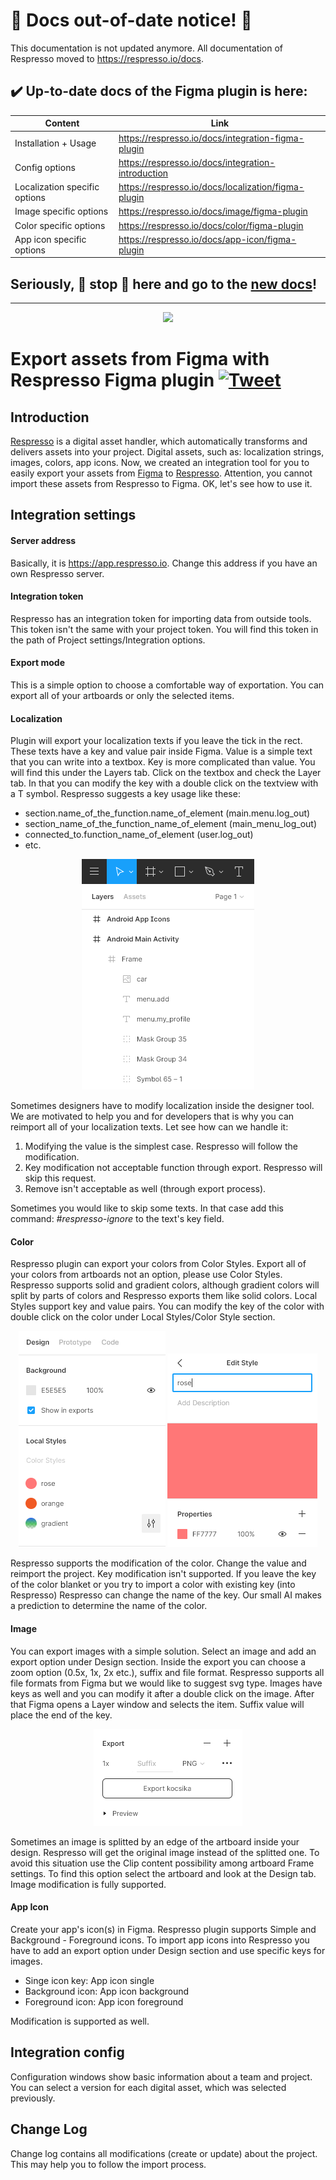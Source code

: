 # 🛑 Docs out-of-date notice! 🛑
This documentation is not updated anymore. 
All documentation of Respresso moved to https://respresso.io/docs.
## ✔️ Up-to-date docs of the Figma plugin is here:
| Content                       | Link                                                                         |
| ----------------------------- | -----------------------------------------------------------------------------|
| Installation + Usage          | https://respresso.io/docs/integration-figma-plugin                           |
| Config options                | https://respresso.io/docs/integration-introduction                           |
| Localization specific options | https://respresso.io/docs/localization/figma-plugin                          |
| Image specific options        | https://respresso.io/docs/image/figma-plugin                                 |
| Color specific options        | https://respresso.io/docs/color/figma-plugin                                 |
| App icon specific options     | https://respresso.io/docs/app-icon/figma-plugin                              |

## Seriously, 🛑 stop 🛑 here and go to the [new docs](https://respresso.io/docs/integration-figma-plugin)!

---

[<div align="center"><img src="https://github.com/pontehu/respresso-figma/blob/master/documentation/figma-header.png" height="220" /></div>](https://respresso.io)  

# Export assets from Figma with Respresso Figma plugin [![Tweet](https://img.shields.io/twitter/url/http/shields.io.svg?style=social)](https://twitter.com/intent/tweet?text=Don't%20waste%20your%20time%21%20Respresso%20automatically%20delivers%20your%20design%20assets%20into%20your%20Respresso%20project&url=https://respresso.io&via=respresso_io&hashtags=designers,tool,plugin,localization,image,color,app-icon,resources,design-assets,automation,figma)  
 
## Introduction
[Respresso](https://respresso.io) is a digital asset handler, which automatically transforms and delivers assets into your project. Digital assets, such as: localization strings, images, colors, app icons. Now, we created an integration tool for you to easily export your assets from [Figma](https://www.figma.com) to [Respresso](https://app.respresso.io). Attention, you cannot import these assets from Respresso to Figma. OK, let's see how to use it.
 
## Integration settings
 
#### Server address
	
 Basically, it is https://app.respresso.io. Change this address if you have an own Respresso server.
 
#### Integration token
	
Respresso has an integration token for importing data from outside tools. This token isn't the same with your project token. You will find this token in the path of Project settings/Integration options.
	
#### Export mode
This is a simple option to choose a comfortable way of exportation. You can export all of your artboards or only the selected items.
	
#### Localization
Plugin will export your localization texts if you leave the tick in the rect. These texts have a key and value pair inside Figma. Value is a simple text that you can write into a textbox. Key is more complicated than value. You will find this under the Layers tab. Click on the textbox and check the Layer tab. In that you can modify the key with a double click on the textview with a T symbol. Respresso suggests a key usage like these:
	
* section.name_of_the_function.name_of_element (main.menu.log_out)
* section_name_of_the_function_name_of_element (main_menu_log_out)
* connected_to.function_name_of_element (user.log_out)
* etc.
	
<p align="center"><img src="documentation/keys.png"></p>
 
Sometimes designers have to modify localization inside the designer tool. We are motivated to help you and for developers that is why you can reimport all of your localization texts. Let see how can we handle it:
 1. Modifying the value is the simplest case. Respresso will follow the modification.
 2. Key modification not acceptable function through export. Respresso will skip this request. 
 3. Remove isn't acceptable as well (through export process).
 
 Sometimes you would like to skip some texts. In that case add this command: *#respresso-ignore* to the text's key field.
	
#### Color
Respresso plugin can export your colors from Color Styles. Export all of your colors from artboards not an option, please use Color Styles. Respresso supports solid and gradient colors, although gradient colors will split by parts of colors and Respresso exports them like solid colors. Local Styles support key and value pairs. You can modify the key of the color with double click on the color under Local Styles/Color Style section.
 
<p align="center">
	<img src="documentation/design.png">
	<img src="documentation/color_set.png">
</p>
 
Respresso supports the modification of the color. Change the value and reimport the project. Key modification isn't supported. If you leave the key of the color blanket or you try to import a color with existing key (into Respresso) Respresso can change the name of the key. Our small AI makes a prediction to determine the name of the color.
	
#### Image
You can export images with a simple solution. Select an image and add an export option under Design section. Inside the export you can choose a zoom option (0.5x, 1x, 2x etc.), suffix and file format. Respresso supports all file formats from Figma but we would like to suggest svg type. Images have keys as well and you can modify it after a double click on the image. After that Figma opens a Layer window and selects the item. Suffix value will place the end of the key. 
 
<p align="center"><img src="documentation/export.png"></p>
Sometimes an image is splitted by an edge of the artboard inside your design. Respresso will get the original image instead of the splitted one. To avoid this situation use the Clip content possibility among artboard Frame settings. To find this option select the artboard and look at the Design tab. Image modification is fully supported.
	
#### App Icon
Create your app's icon(s) in Figma. Respresso plugin supports Simple and Background - Foreground icons. To import app icons into Respresso you have to add an export option under Design section and use specific keys for images.
 
* Singe icon key: App icon single
* Background icon: App icon background
* Foreground icon: App icon foreground
 
Modification is supported as well.
 
## Integration config
 
Configuration windows show basic information about a team and project. You can select a version for each digital asset, which was selected previously. 
 
## Change Log
 
Change log contains all modifications (create or update) about the project. This may help you to follow the import process.
